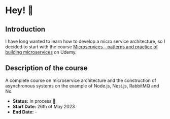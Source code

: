 # Hey! 👋

## Introduction
I have long wanted to learn how to develop a micro service architecture, so I decided to start with the course [Microservices - patterns and practice of building microservices](https://www.udemy.com/course/microservices-nodejs/) on Udemy.

## Description of the course
A complete course on microservice architecture and the construction of asynchronous systems on the example of Node.js, Nest.js, RabbitMQ and Nx.

- **Status:** In process 🔵
- **Start Date:** 26th of May 2023
- **End Date:** -